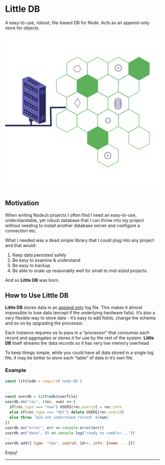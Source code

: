 # Little DB

A easy-to-use, robust, file-based DB for Node. Acts as an append-only store for objects.

![icon](./little-db.png)

## Motivation

When writing NodeJs projects I often find I need an easy-to-use, understandable, yet robust database that I can throw into my project without needing to install another database server and configure a connection etc.

What I needed was a dead simple library that I could plug into any project and that would:

1. Keep data persisted safely
2. Be easy to examine & understand
3. Be easy to backup
4. Be able to scale up reasonably well for small to mid-sized projects.

And so **Little DB** was born.

## How to Use Little DB

**Little DB** stores data in an [append only](https://en.wikipedia.org/wiki/Append-only) log file. This makes it almost impossible to lose data (except if the underlying hardware fails). It’s also a very flexible way to store data - it’s easy to add fields, change the schema and so on by upgrading the processor.

Each instance requires us to pass in a “processor” that consumes each record and aggregates or stores it for use by the rest of the system.  **Little DB** itself streams the data records so it has very low memory overhead.

To keep things simple, while you could have all data stored in a single log file, it may be better to store each “table” of data in it’s own file.

### Example

```javascript
const littledb = require('node-db')

...
const userdb = littledb(userfile)
userdb.on("rec", (rec, num) => {
  if(rec.type === "new") USERS[rec.userid] = rec.info
  else if(rec.type === "del") delete USERS[rec.userid]
  else throw `Did not understand record: ${num}`
})
userdb.on("error", err => console.error(err))
userdb.on("done", () => console.log("ready to rumble!..."))
...
userdb.add({ type: "new", userid: id++, info: {name: ...}})
```

Enjoy!

------

